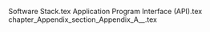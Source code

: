 Software Stack.tex
Application Program Interface (API).tex
chapter_Appendix_section_Appendix_A__.tex
